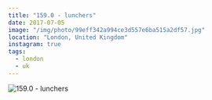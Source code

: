 ```yaml
---
title: "159.0 - lunchers"
date: 2017-07-05
image: "/img/photo/99eff342a994ce3d557e6ba515a2df57.jpg"
location: "London, United Kingdom"
instagram: true
tags:
  - london
  - uk
---
```


![159.0 - lunchers](/img/photo/99eff342a994ce3d557e6ba515a2df57.jpg)
